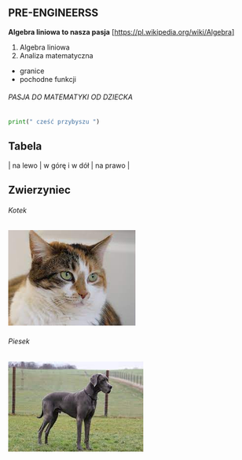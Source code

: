 ## PRE-ENGINEERSS
**Algebra liniowa to nasza pasja** 
[https://pl.wikipedia.org/wiki/Algebra] 
1. Algebra liniowa
2. Analiza matematyczna
- granice 
- pochodne funkcji
###### PASJA DO MATEMATYKI OD DZIECKA
```python
print(" cześć przybyszu ")
```
## Tabela 
| na lewo    | w górę i w dół  | na prawo  |

## Zwierzyniec
###### Kotek        
![cat](Animals/cat.jpg)
###### Piesek
![dog](Animals/dog.jpg)

